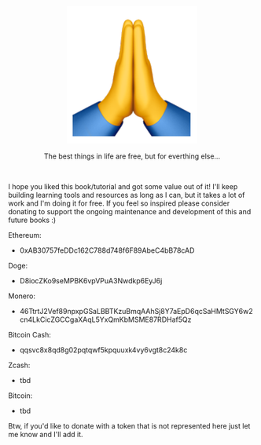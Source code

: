 <p align="center">
    <img src="gratitude.png" alt="Thank You">  
</p>
<p align="center">
  The best things in life are free, but for everthing else...
</p>

<br>

<p>
  I hope you liked this book/tutorial and got some value out of it! I'll keep building learning tools and resources as long as I can, but it takes a lot of work and I'm doing it for free. If you feel so inspired please consider donating to support the ongoing maintenance and development of this and future books :)
</p>

Ethereum:
- 0xAB30757feDDc162C788d748f6F89AbeC4bB78cAD

Doge:
- D8iocZKo9seMPBK6vpVPuA3Nwdkp6EyJ6j

Monero: 
- 46TtrtJ2Vef89npxpGSaLBBTKzuBmqAAhSj8Y7aEpD6qcSaHMtSGY6w2cn4LkCicZGCCgaXAqL5YxQmKbMSME87RDHaf5Qz

Bitcoin Cash:
- qqsvc8x8qd8g02pqtqwf5kpquuxk4vy6vgt8c24k8c

Zcash:
- tbd

Bitcoin:
- tbd

Btw, if you'd like to donate with a token that is not represented here just let me know and I'll add it. 
